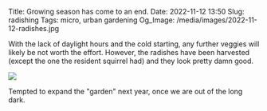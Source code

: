 Title: Growing season has come to an end.
Date: 2022-11-12 13:50
Slug: radishing
Tags: micro, urban gardening
Og_Image: /media/images/2022-11-12-radishes.jpg

With the lack of daylight hours and the cold starting, any further veggies will likely be not worth the effort. However, the radishes have been harvested (except the one the resident squirrel had) and they look pretty damn good.

<img src="{static}/media/images/2022-11-12-radishes.jpg" class="align-center" />

Tempted to expand the "garden" next year, once we are out of the long dark.
